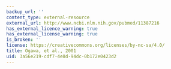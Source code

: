 ```yaml
---
backup_url: ''
content_type: external-resource
external_url: http://www.ncbi.nlm.nih.gov/pubmed/11387216
has_external_licence_warning: true
has_external_license_warning: true
is_broken: ''
license: https://creativecommons.org/licenses/by-nc-sa/4.0/
title: Ogawa, et al., 2001
uid: 3a56e219-cdf7-4e8d-94dc-0b172e0423d2
---
```

